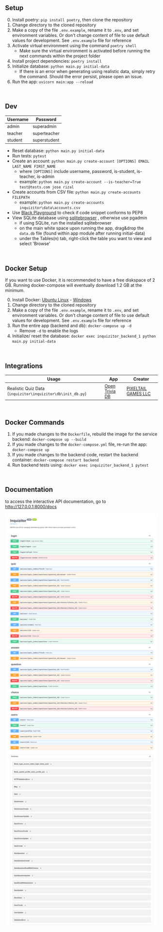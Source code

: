 ## Setup

0. Install poetry: `pip install poetry`, then clone the repository
1. Change directory to the cloned repository 
2. Make a copy of the file `.env.example`, rename it to `.env`, and set environment variables. Or don't change content of file to use default values for development. See `.env.example` file for reference
3. Activate virtual environment using the command `poetry shell`
   - Make sure the virtual environment is activated before running the next commands within the project folder
4. Install project dependencies: `poetry install`
5. Initialize database: `python main.py initial-data`
   - If there is an error when generating using realistic data, simply retry the command. Should the error persist, please open an issue. 
6. Run the app: `uvicorn main:app --reload`

<br>

## Dev

| Username | Password     |
| -------- | ------------ |
| admin    | superadmin   |
| teacher  | superteacher |
| student  | superstudent |

- Reset database: `python main.py initial-data`
- Run tests: `pytest`
- Create an account: `python main.py create-account [OPTIONS] EMAIL LAST_NAME FIRST_NAME`
    - where `[OPTIONS]` include username, password, is-student, is-teacher, is-admin
    - example: `python main.py create-account --is-teacher=True test@tests.com jose rizal` 
- Create accounts from CSV file: `python main.py create-accounts FILEPATH`
   - example: `python main.py create-accounts inquizitor\data\accounts.csv`
- Use [Black Playground](https://black.vercel.app/) to check if code snippet conforms to PEP8
- View SQLite database using [sqlitebrowser](https://sqlitebrowser.org/dl/) , otherwise use pgadmin
  - if using SQLite, run the installed sqlitebrowser
  - on the main white space upon running the app, drag&drop the `data.db` file (found within app module after running initial-data)  
  - under the Tables(n) tab, right-click the table you want to view and select 'Browse'

 <br>

## Docker Setup

If you want to use Docker, it is recommended to have a free diskspace of 2 GB. Running docker-compose will eventually download 1.2 GB at the minimum.  

0. Install Docker: [Ubuntu Linux](https://www.digitalocean.com/community/tutorials/how-to-install-and-use-docker-on-ubuntu-18-04) - [Windows](https://docs.docker.com/docker-for-windows/install/)
1. Change directory to the cloned repository
2. Make a copy of the file `.env.example`, rename it to `.env`, and set environment variables. Or don't change content of file to use default values for development. See `.env.example` file for reference
3. Run the entire app (backend and db): `docker-compose up -d`
   - Remove `-d` to enable the logs
4. Initialize/ reset the database: `docker exec inquizitor_backend_1 python main.py initial-data`

<br>

## Integrations

| Usage                                                       | App                                    | Creator                                               |
| ----------------------------------------------------------- | -------------------------------------- | ----------------------------------------------------- |
| Realistic Quiz Data (`inquizitor\inquizitor\db\init_db.py`) | [Open Trivia DB](https://opentdb.com/) | [PIXELTAIL GAMES LLC](http://www.pixeltailgames.com/) |

<br>

## Docker Commands

1. If you made changes to the `Dockerfile`, rebuild the image for the service backend: `docker-compose up --build`
2. If you made changes to the `docker-compose.yml` file, re-run the app: `docker-compose up`
3. If you made changes to the backend code, restart the backend container: `docker-compose restart backend`
4. Run backend tests using: `docker exec inquizitor_backend_1 pytest`

<br>

## Documentation

to access the interactive API documentation, go to http://127.0.0.1:8000/docs

<img src="media/doc-swagger-ui.png" style="zoom: 200%;" />
